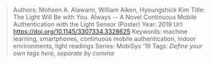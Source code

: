 > Authors: Mohsen A. Alawami, William Aiken, Hyoungshick Kim
> Title: The Light Will Be with You. Always -- A Novel Continuous Mobile Authentication with the Light Sensor (Poster)
> Year: 2019
> Url: https://doi.org/10.1145/3307334.3328625
> Keywords: machine learning, smartphones, continuous mobile authentication, indoor environments, light readings
> Series: MobiSys '19
> Tags: *Define your own tags here, separate by comma*